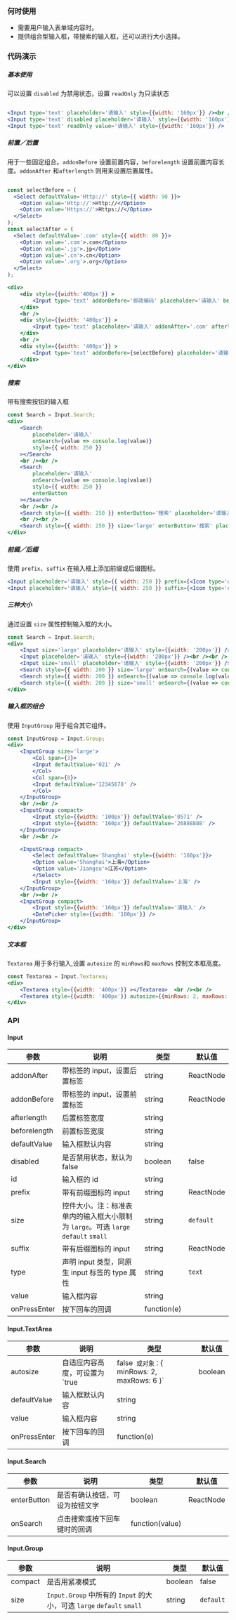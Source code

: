<!-- # [input](http://naotu.baidu.com/file/16cb7711732e8567b985a181505e2bfe?token=4cb434845c75e538) -->

### 何时使用

- 需要用户输入表单域内容时。
- 提供组合型输入框，带搜索的输入框，还可以进行大小选择。

### 代码演示
##### **基本使用**
可以设置 `disabled` 为禁用状态，设置 `readOnly` 为只读状态
```jsx

<Input type='text' placeholder='请输入' style={{width: '160px'}} /><br /><br />
<Input type='text' disabled placeholder='请输入' style={{width: '160px'}} /><br /><br />
<Input type='text' readOnly value='请输入' style={{width: '160px'}} />

```
##### **前置／后置**
用于一些固定组合。`addonBefore` 设置前置内容，`beforelength` 设置前置内容长度。`addonAfter` 和`afterlength` 
则用来设置后置属性。
```jsx

const selectBefore = (
  <Select defaultValue='Http://' style={{ width: 90 }}>
    <Option value='Http://'>Http://</Option>
    <Option value='Https://'>Https://</Option>
  </Select>
);
const selectAfter = (
  <Select defaultValue='.com' style={{ width: 80 }}>
    <Option value='.com'>.com</Option>
    <Option value='.jp'>.jp</Option>
    <Option value='.cn'>.cn</Option>
    <Option value='.org'>.org</Option>
  </Select>
);

<div>
    <div style={{width:'400px'}} >
        <Input type='text' addonBefore='邮政编码' placeholder='请输入' beforelength='100px' />
    </div>
    <br />
    <div style={{width: '400px'}} >
        <Input type='text' placeholder='请输入' addonAfter='.com' afterlength='80px' />
    </div>
    <br />
    <div style={{width: '400px'}} >
        <Input type='text' addonBefore={selectBefore} placeholder='请输入' addonAfter={selectAfter} beforelength='100px' afterlength='80px' />
    </div>
</div>
```
##### **搜索**
带有搜索按钮的输入框
```jsx 
const Search = Input.Search;
<div>
    <Search
        placeholder='请输入'
        onSearch={value => console.log(value)}
        style={{ width: 250 }}
    ></Search>
    <br /><br />
    <Search
        placeholder='请输入'
        onSearch={value => console.log(value)}
        style={{ width: 250 }}
        enterButton
    ></Search>
    <br /><br />
    <Search style={{ width: 250 }} enterButton='搜索' placeholder='请输入' onSearch={(value => console.log(value))} ></Search>
    <br /><br />
    <Search style={{ width: 250 }} size='large' enterButton='搜索' placeholder='请输入' onSearch={(value => console.log(value))} ></Search>
</div>
```

##### **前缀／后缀**
使用 `prefix`、`suffix` 在输入框上添加前缀或后缀图标。
```jsx
<Input placeholder='请输入' style={{ width: 250 }} prefix={<Icon type='user' />} onChange={(e) => console.log(e.target.value)} /><br /><br />
<Input placeholder='请输入' style={{ width: 250 }} suffix={<Icon type='edit' />} onChange={(e) => console.log(e.target.value)} />
```

##### **三种大小**
通过设置 `size` 属性控制输入框的大小。
```jsx
const Search = Input.Search;
<div>
    <Input size='large' placeholder='请输入' style={{width: '200px'}} /><br /><br />
    <Input placeholder='请输入' style={{width: '200px'}} /><br /><br />
    <Input size='small' placeholder='请输入' style={{width: '200px'}} /><br /><br />
    <Search style={{ width: 200 }} size='large' onSearch={(value => console.log(value))} placeholder='请输入' /><br /><br />
    <Search style={{ width: 200 }} onSearch={(value => console.log(value))} placeholder='请输入' /><br /><br />
    <Search style={{ width: 200 }} size='small' onSearch={(value => console.log(value))} placeholder='请输入' />
</div>
```

##### **输入框的组合**
使用 `InputGroup` 用于组合其它组件。
```jsx
const InputGroup = Input.Group;
<div>
    <InputGroup size='large'>
        <Col span={3}>
        <Input defaultValue='021' />
        </Col>
        <Col span={8}>
        <Input defaultValue='12345678' />
        </Col>
    </InputGroup>
    <br /><br />
    <InputGroup compact>
        <Input style={{width: '100px'}} defaultValue='0571' />
        <Input style={{width: '160px'}} defaultValue='26888888' />
    </InputGroup>
    <br /><br />

    <InputGroup compact>
        <Select defaultValue='Shanghai' style={{width: '160px'}}>
        <Option value='Shanghai'>上海</Option>
        <Option value='Jiangsu'>江苏</Option>
        </Select>
        <Input style={{width: '160px'}} defaultValue='上海' />
    </InputGroup>
    <br /><br />
    <InputGroup compact>
        <Input style={{width: '160px'}} defaultValue='请输入' />
        <DatePicker style={{width: '100px'}} />
    </InputGroup>
</div>
```

##### **文本框**
`Textarea` 用于多行输入,设置 `autosize` 的 `minRows`和 `maxRows` 控制文本框高度。
```jsx
const Textarea = Input.Textarea;
<div>
    <Textarea style={{width: '400px'}} ></Textarea>  <br /><br />
    <Textarea style={{width: '400px'}} autosize={{minRows: 2, maxRows: 6}} ></Textarea>
</div>
```


### API

#### Input

| 参数 | 说明 | 类型 | 默认值 |
| --- | --- | --- | --- |
| addonAfter | 带标签的 input，设置后置标签 | string|ReactNode |  |
| addonBefore | 带标签的 input，设置前置标签 | string|ReactNode |  |
| afterlength | 后置标签宽度 | string|  |
| beforelength | 前置标签宽度 | string| |
| defaultValue | 输入框默认内容 | string |  |
| disabled | 是否禁用状态，默认为 false | boolean | false |
| id | 输入框的 id | string |  |
| prefix | 带有前缀图标的 input | string|ReactNode |  |
| size | 控件大小。注：标准表单内的输入框大小限制为 `large`。可选 `large` `default` `small` | string | `default` |
| suffix | 带有后缀图标的 input | string|ReactNode |  |
| type | 声明 input 类型，同原生 input 标签的 type 属性 | string | `text` |
| value | 输入框内容 | string |  |
| onPressEnter | 按下回车的回调 | function(e) |  |


#### Input.TextArea

| 参数 | 说明 | 类型 | 默认值 |
| --- | --- | --- | --- |
| autosize | 自适应内容高度，可设置为 `true|false` 或对象：`{ minRows: 2, maxRows: 6 }` | boolean|object | false |
| defaultValue | 输入框默认内容 | string |  |
| value | 输入框内容 | string |  |
| onPressEnter | 按下回车的回调 | function(e) |  |

#### Input.Search

| 参数 | 说明 | 类型 | 默认值 |
| --- | --- | --- | --- |
| enterButton | 是否有确认按钮，可设为按钮文字 | boolean|ReactNode | false |
| onSearch | 点击搜索或按下回车键时的回调 | function(value) |  |

#### Input.Group

| 参数 | 说明 | 类型 | 默认值 |
| --- | --- | --- | --- |
| compact | 是否用紧凑模式 | boolean | false |
| size | `Input.Group` 中所有的 `Input` 的大小，可选 `large` `default` `small` | string | `default` |
